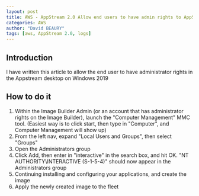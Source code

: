 ```yaml
---
layout: post
title: AWS - AppStream 2.0 Allow end users to have admin rights to AppStream end users
categories: AWS
author: "David BEAURY"
tags: [aws, AppStream 2.0, logs] 
---
```

## Introduction

I have written this article to allow the end user to have administrator rights in the Appstream desktop on Windows 2019

## How to do it

1.	Within the Image Builder Admin (or an account that has administrator rights on the Image Builder), launch the "Computer Management" MMC tool. (Easiest way is to click start, then type in "Computer", and Computer Management will show up)
2.	From the left nav, expand "Local Users and Groups", then select "Groups"
3.	Open the Administrators group
4.	Click Add, then enter in "interactive" in the search box, and hit OK. "NT AUTHORITY\INTERACTIVE (S-1-5-4)" should now appear in the Administrators group
5.	Continuing installing and configuring your applications, and create the image
6.	Apply the newly created image to the fleet
